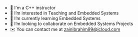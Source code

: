 - 👋 I'm a C++ instructor 
- 👀 I’m interested in Teaching and Embedded Systems
- 🌱 I’m currently learning Embedded Systems
- 💞️ I’m looking to collaborate on Embedded Systems Projects
- ✉️ You can contact me at zainibrahim99@icloud.com

<!---
zainibrahim-commits/zainibrahim-commits is a ✨ special ✨ repository because its `README.md` (this file) appears on your GitHub profile.
You can click the Preview link to take a look at your changes.
--->
